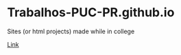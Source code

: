# Trabalhos-PUC-PR.github.io
Sites (or html projects) made while in college

[Link](https://trabalhos-puc-pr.github.io/)
